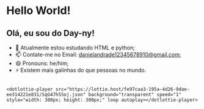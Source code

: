 <h1>Hello World!</h1>

## Olá, eu sou do Day-ny!

- 🔭 Atualmente estou estudando HTML e python;
- 📫 Contate-me no Email: danielandrade12345678910@gmail.com;
- 😄 Pronouns: he/him;
- ⚡ Existem mais galinhas do que pessoas no mundo.

##

<script src="https://unpkg.com/@dotlottie/player-component@latest/dist/dotlottie-player.mjs" type="module"></script> 

    <dotlottie-player src="https://lottie.host/fe97caa3-195a-4d26-9dae-ee314221e831/SqG47h55oj.json" background="transparent" speed="1" style="width: 300px; height: 300px;" loop autoplay></dotlottie-player>
